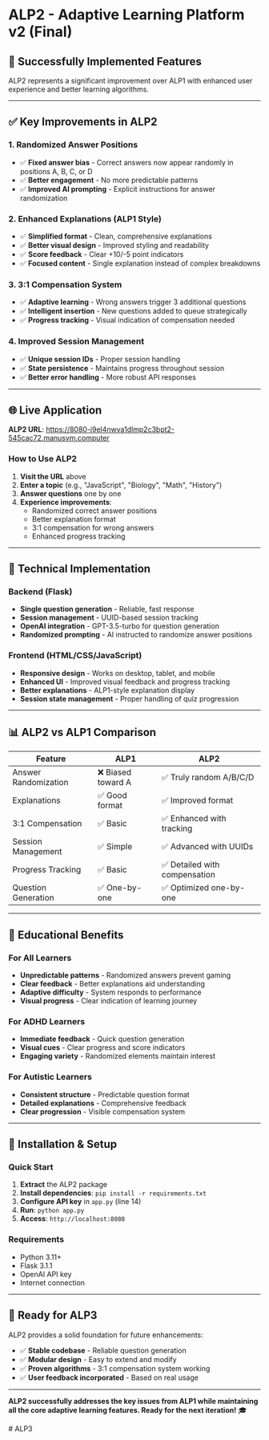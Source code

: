 # ALP2 - Adaptive Learning Platform v2 (Final)

## 🎉 **Successfully Implemented Features**

ALP2 represents a significant improvement over ALP1 with enhanced user experience and better learning algorithms.

---

## ✅ **Key Improvements in ALP2**

### **1. Randomized Answer Positions**
- ✅ **Fixed answer bias** - Correct answers now appear randomly in positions A, B, C, or D
- ✅ **Better engagement** - No more predictable patterns
- ✅ **Improved AI prompting** - Explicit instructions for answer randomization

### **2. Enhanced Explanations (ALP1 Style)**
- ✅ **Simplified format** - Clean, comprehensive explanations
- ✅ **Better visual design** - Improved styling and readability
- ✅ **Score feedback** - Clear +10/-5 point indicators
- ✅ **Focused content** - Single explanation instead of complex breakdowns

### **3. 3:1 Compensation System**
- ✅ **Adaptive learning** - Wrong answers trigger 3 additional questions
- ✅ **Intelligent insertion** - New questions added to queue strategically
- ✅ **Progress tracking** - Visual indication of compensation needed

### **4. Improved Session Management**
- ✅ **Unique session IDs** - Proper session handling
- ✅ **State persistence** - Maintains progress throughout session
- ✅ **Better error handling** - More robust API responses

---

## 🌐 **Live Application**

**ALP2 URL**: https://8080-i9el4nwva1dlmp2c3bpt2-545cac72.manusvm.computer

### **How to Use ALP2**

1. **Visit the URL** above
2. **Enter a topic** (e.g., "JavaScript", "Biology", "Math", "History")
3. **Answer questions** one by one
4. **Experience improvements**:
   - Randomized correct answer positions
   - Better explanation format
   - 3:1 compensation for wrong answers
   - Enhanced progress tracking

---

## 🔧 **Technical Implementation**

### **Backend (Flask)**
- **Single question generation** - Reliable, fast response
- **Session management** - UUID-based session tracking
- **OpenAI integration** - GPT-3.5-turbo for question generation
- **Randomized prompting** - AI instructed to randomize answer positions

### **Frontend (HTML/CSS/JavaScript)**
- **Responsive design** - Works on desktop, tablet, and mobile
- **Enhanced UI** - Improved visual feedback and progress tracking
- **Better explanations** - ALP1-style explanation display
- **Session state management** - Proper handling of quiz progression

---

## 📊 **ALP2 vs ALP1 Comparison**

| Feature | ALP1 | ALP2 |
|---------|------|------|
| Answer Randomization | ❌ Biased toward A | ✅ Truly random A/B/C/D |
| Explanations | ✅ Good format | ✅ Improved format |
| 3:1 Compensation | ✅ Basic | ✅ Enhanced with tracking |
| Session Management | ✅ Simple | ✅ Advanced with UUIDs |
| Progress Tracking | ✅ Basic | ✅ Detailed with compensation |
| Question Generation | ✅ One-by-one | ✅ Optimized one-by-one |

---

## 🎯 **Educational Benefits**

### **For All Learners**
- **Unpredictable patterns** - Randomized answers prevent gaming
- **Clear feedback** - Better explanations aid understanding
- **Adaptive difficulty** - System responds to performance
- **Visual progress** - Clear indication of learning journey

### **For ADHD Learners**
- **Immediate feedback** - Quick question generation
- **Visual cues** - Clear progress and score indicators
- **Engaging variety** - Randomized elements maintain interest

### **For Autistic Learners**
- **Consistent structure** - Predictable question format
- **Detailed explanations** - Comprehensive feedback
- **Clear progression** - Visible compensation system

---

## 🚀 **Installation & Setup**

### **Quick Start**
1. **Extract** the ALP2 package
2. **Install dependencies**: `pip install -r requirements.txt`
3. **Configure API key** in `app.py` (line 14)
4. **Run**: `python app.py`
5. **Access**: `http://localhost:8080`

### **Requirements**
- Python 3.11+
- Flask 3.1.1
- OpenAI API key
- Internet connection

---

## 🔮 **Ready for ALP3**

ALP2 provides a solid foundation for future enhancements:
- ✅ **Stable codebase** - Reliable question generation
- ✅ **Modular design** - Easy to extend and modify
- ✅ **Proven algorithms** - 3:1 compensation system working
- ✅ **User feedback incorporated** - Based on real usage

---

**ALP2 successfully addresses the key issues from ALP1 while maintaining all the core adaptive learning features. Ready for the next iteration!** 🎓

#   A L P 3  
 
